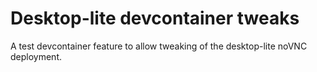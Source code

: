 # Desktop-lite devcontainer tweaks

A test devcontainer feature to allow tweaking of the desktop-lite noVNC deployment.
